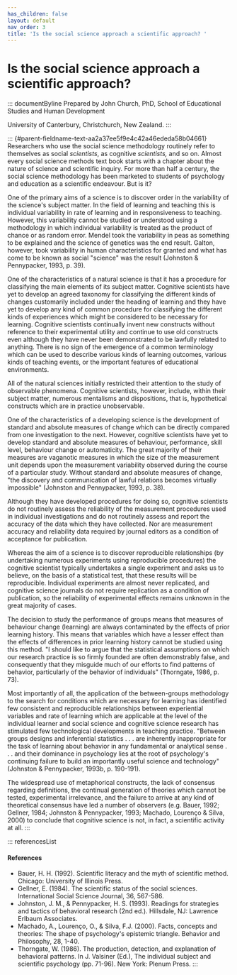 ```yaml
---
has_children: false
layout: default
nav_order: 3
title: 'Is the social science approach a scientific approach? '
---
```

# Is the social science approach a scientific approach? 


::: documentByline
Prepared by John Church, PhD, School of Educational Studies and Human
Development

University of Canterbury, Christchurch, New Zealand.
:::

::: {#parent-fieldname-text-aa2a37ee5f9e4c42a46ededa58b04661}
Researchers who use the social science methodology routinely refer to
themselves as social *scientists*, as cognitive *scientists,* and so on.
Almost every social science methods text book starts with a chapter
about the nature of science and scientific inquiry. For more than half a
century, the social science methodology has been marketed to students of
psychology and education as a scientific endeavour. But is it?

One of the primary aims of a science is to discover order in the
variability of the science's subject matter. In the field of learning
and teaching this is individual variability in rate of learning and in
responsiveness to teaching. However, this variability cannot be studied
or understood using a methodology in which individual variability is
treated as the product of chance or as random error. Mendel took the
variability in peas as something to be explained and the science of
genetics was the end result. Galton, however, took variability in human
characteristics for granted and what has come to be known as social
"science" was the result (Johnston & Pennypacker, 1993, p. 39).

One of the characteristics of a natural science is that it has a
procedure for classifying the main elements of its subject matter.
Cognitive scientists have yet to develop an agreed taxonomy for
classifying the different kinds of changes customarily included under
the heading of learning and they have yet to develop any kind of common
procedure for classifying the different kinds of experiences which might
be considered to be necessary for learning. Cognitive scientists
continually invent new constructs without reference to their
experimental utility and continue to use old constructs even although
they have never been demonstrated to be lawfully related to anything.
There is no sign of the emergence of a common terminology which can be
used to describe various kinds of learning outcomes, various kinds of
teaching events, or the important features of educational environments.

All of the natural sciences initially restricted their attention to the
study of observable phenomena. Cognitive scientists, however, include,
within their subject matter, numerous mentalisms and dispositions, that
is, hypothetical constructs which are in practice unobservable.

One of the characteristics of a developing science is the development of
standard and absolute measures of change which can be directly compared
from one investigation to the next. However, cognitive scientists have
yet to develop standard and absolute measures of behaviour, performance,
skill level, behaviour change or automaticity. The great majority of
their measures are vaganotic measures in which the size of the
measurement unit depends upon the measurement variability observed
during the course of a particular study. Without standard and absolute
measures of change, "the discovery and communication of lawful relations
becomes virtually impossible" (Johnston and Pennypacker, 1993, p. 38).

Although they have developed procedures for doing so, cognitive
scientists do not routinely assess the reliability of the measurement
procedures used in individual investigations and do not routinely assess
and report the accuracy of the data which they have collected. Nor are
measurement accuracy and reliability data required by journal editors as
a condition of acceptance for publication.

Whereas the aim of a science is to discover reproducible relationships
(by undertaking numerous experiments using reproducible procedures) the
cognitive scientist typically undertakes a single experiment and asks us
to believe, on the basis of a statistical test, that these results will
be reproducible. Individual experiments are almost never replicated, and
cognitive science journals do not require replication as a condition of
publication, so the reliability of experimental effects remains unknown
in the great majority of cases.

The decision to study the performance of groups means that measures of
behaviour change (learning) are always contaminated by the effects of
prior learning history. This means that variables which have a lesser
effect than the effects of differences in prior learning history cannot
be studied using this method. "I should like to argue that the
statistical assumptions on which our research practice is so firmly
founded are often demonstrably false, and consequently that they
misguide much of our efforts to find patterns of behavior, particularly
of the behavior of individuals" (Thorngate, 1986, p. 73).

Most importantly of all, the application of the between-groups
methodology to the search for conditions which are necessary for
learning has identified few consistent and reproducible relationships
between experiential variables and rate of learning which are applicable
at the level of the individual learner and social science and cognitive
science research has stimulated few technological developments in
teaching practice. "Between groups designs and inferential statistics .
. . are inherently inappropriate for the task of learning about behavior
in any fundamental or analytical sense . . . and their dominance in
psychology lies at the root of psychology\'s continuing failure to build
an importantly useful science and technology" (Johnston & Pennypacker,
1993b, p. 190-191).

The widespread use of metaphorical constructs, the lack of consensus
regarding definitions, the continual generation of theories which cannot
be tested, experimental irrelevance, and the failure to arrive at any
kind of theoretical consensus have led a number of observers (e.g.
Bauer, 1992; Gellner, 1984; Johnston & Pennypacker, 1993; Machado,
Lourenço & Silva, 2000) to conclude that cognitive science is not, in
fact, a scientific activity at all.
:::

::: referencesList
#### References

-   Bauer, H. H. (1992). Scientific literacy and the myth of scientific
    method. Chicago: University of Illinois Press.
-   Gellner, E. (1984). The scientific status of the social sciences.
    International Social Science Journal, 36, 567-586.
-   Johnston, J. M., & Pennypacker, H. S. (1993). Readings for
    strategies and tactics of behavioral research (2nd ed.). Hillsdale,
    NJ: Lawrence Erlbaum Associates.
-   Machado, A., Lourenço, O., & Silva, F.J. (2000). Facts, concepts and
    theories: The shape of psychology\'s epistemic triangle. Behavior
    and Philosophy, 28, 1-40.
-   Thorngate, W. (1986). The production, detection, and explanation of
    behavioral patterns. In J. Valsiner (Ed.), The individual subject
    and scientific psychology (pp. 71-96). New York: Plenum Press.
:::
